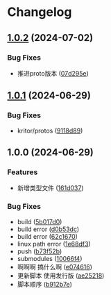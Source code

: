 # Changelog

## [1.0.2](https://github.com/KarinJS/node-kritor/compare/v1.0.1...v1.0.2) (2024-07-02)


### Bug Fixes

* 推进proto版本 ([07d295e](https://github.com/KarinJS/node-kritor/commit/07d295e85e9857301276fecce1b6639687271a36))

## [1.0.1](https://github.com/KarinJS/node-kritor/compare/v1.0.0...v1.0.1) (2024-06-29)


### Bug Fixes

* kritor/protos ([9118d89](https://github.com/KarinJS/node-kritor/commit/9118d89e05ee5cb98552ba9a9cb53af77de8af8e))

## 1.0.0 (2024-06-29)


### Features

* 新增类型文件 ([161d037](https://github.com/KarinJS/node-kritor/commit/161d0379dbfca5b79053b3464078ea54b9e4ee9e))


### Bug Fixes

* build ([5b017d0](https://github.com/KarinJS/node-kritor/commit/5b017d07c41383907e4a56369a3b3394e523af8d))
* build error ([d0b53dc](https://github.com/KarinJS/node-kritor/commit/d0b53dc13b6eda20a7d95d114f1530a568f1bba1))
* build error ([62c1670](https://github.com/KarinJS/node-kritor/commit/62c167046ecf9408730ad51538d9a75279dfbaa6))
* linux path error ([1e68df3](https://github.com/KarinJS/node-kritor/commit/1e68df332c8220d2340677528c36d74a9321fbb5))
* push ([b73f52b](https://github.com/KarinJS/node-kritor/commit/b73f52b8c762e8c007171b770f1553932d00ea80))
* submodules ([10066f4](https://github.com/KarinJS/node-kritor/commit/10066f49ee6397c83ced6d3826ea6c2a8bce54f2))
* 啊啊啊 搞什么啊 ([e074616](https://github.com/KarinJS/node-kritor/commit/e074616838a8342837af77b4549dc5e40c04dcd3))
* 更新脚本 使用发行版 ([ae25218](https://github.com/KarinJS/node-kritor/commit/ae25218fa0d88543ba90ff6cdd320c904fc1e0d7))
* 脚本顺序 ([b912b7e](https://github.com/KarinJS/node-kritor/commit/b912b7e8a9ac6efc121ce0ede5a8a10de203a5d8))
